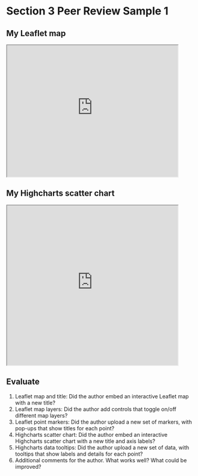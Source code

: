 # Section 3 Peer Review Sample 1

## My Leaflet map
<iframe src="https://jackdougherty.github.io/leaflet-map-simple" width="90%" height=350></iframe>

## My Highcharts scatter chart
<iframe src="https://jackdougherty.github.io/highcharts-scatter-csv" width="90%" height=425></iframe>

## Evaluate
1. Leaflet map and title: Did the author embed an interactive Leaflet map with a new title?
2. Leaflet map layers: Did the author add controls that toggle on/off different map layers?
3. Leaflet point markers: Did the author upload a new set of markers, with pop-ups that show titles for each point?
4. Highcharts scatter chart: Did the author embed an interactive Highcharts scatter chart with a new title and axis labels?
5. Highcharts data tooltips: Did the author upload a new set of data, with tooltips that show labels and details for each point?
6. Additional comments for the author. What works well? What could be improved?
